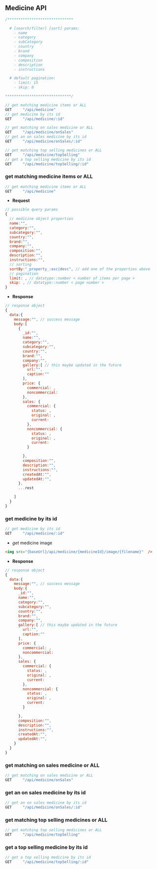 <!--  -->

## Medicine API

```javascript
/******************************

  # [search/filter] [sort] params:
    - name
    - category
    - subCategory
    - country
    - brand
    - company
    - composition
    - description
    - instructions

  # default pagination:
    - limit: 15
    - skip: 0

******************************/

// get matching medicine items or ALL
GET     "/api/medicine"
// get medicine by its id
GET     "/api/medicine/:id"

// get matching on sales medicine or ALL
GET     "/api/medicine/onSales"
// get an on sales medicine by its id
GET     "/api/medicine/onSales/:id"

// get matching top selling medicines or ALL
GET     "/api/medicine/topSelling"
// get a top selling medicine by its id
GET     "/api/medicine/topSelling/:id"
```

### get matching medicine items or ALL

```javascript
// get matching medicine items or ALL
GET     "/api/medicine"
```

-   **Request**

```javascript
// possible query params
{
  // medicine object properties
  name:"",
  category:"",
  subcategory:"",
  country:"",
  brand:"",
  company:"",
  composition:"",
  description:"",
  instructions:"",
  // sorting
  sortBy:"_property_:asc|desc", // add one of the properties above
  // pagination
  limit: , // datatype::number < number of items per page >
  skip: , // datatype::number < page number >
}
```

-   **Response**

```javascript
// response object
{
  data:{
    message:"", // success message
    body:[
      {
        _id:"",
        name:"",
        category:"",
        subcategory:"",
        country:"",
        brand:"",
        company:"",
        gallery:[ // this maybe updated in the future
          url:"",
          caption:""
        ],
        price: {
          commercial: ,
          noncommercial:
        },
        sales: {
          commercial: {
            status: ,
            original: ,
            current:
          },
          noncommercial: {
            status: ,
            original: ,
            current:
          }

        },
        composition:"",
        description:"",
        instructions:"",
        createdAt:"",
        updatedAt:"",
      },
      ...rest

    ]
  }
}
```

### get medicine by its id

```javascript
// get medicine by its id
GET     "/api/medicine/:id"
```

-   _get_ medicine image

```html
<img src="{baseUrl}/api/medicine/{medicineId}/image/{filename}"  />
```

-   **Response**

```javascript
// response object
{
  data:{
    message:"", // success message
    body:{
      _id:"",
      name:"",
      category:"",
      subcategory:"",
      country:"",
      brand:"",
      company:"",
      gallery:[ // this maybe updated in the future
        url:"",
        caption:""
      ],
      price: {
        commercial: ,
        noncommercial:
      },
      sales: {
        commercial: {
          status: ,
          original: ,
          current:
        },
        noncommercial: {
          status: ,
          original: ,
          current:
        }

      },
      composition:"",
      description:"",
      instructions:"",
      createdAt:"",
      updatedAt:"",
    }
  }
}
```

### get matching on sales medicine or ALL

```javascript
// get matching on sales medicine or ALL
GET     "/api/medicine/onSales"
```

### get an on sales medicine by its id

```javascript
// get an on sales medicine by its id
GET     "/api/medicine/onSales/:id"
```

### get matching top selling medicines or ALL

```javascript
// get matching top selling medicines or ALL
GET     "/api/medicine/topSelling"
```

### get a top selling medicine by its id

```javascript
// get a top selling medicine by its id
GET     "/api/medicine/topSelling/:id"
```
